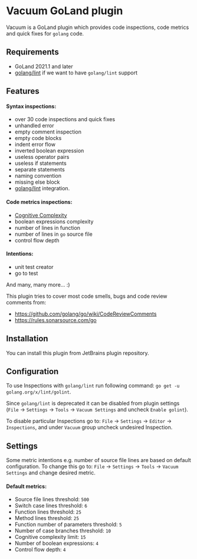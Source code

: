 # Vacuum GoLand plugin

Vacuum is a GoLand plugin which provides code inspections, code metrics and quick fixes for `golang` code.

## Requirements

- GoLand 2021.1 and later
- [golang/lint](https://github.com/golang/lint) if we want to have `golang/lint` support

## Features

#### Syntax inspections:
 - over 30 code inspections and quick fixes  
 - unhandled error  
 - empty comment inspection
 - empty code blocks
 - indent error flow
 - inverted boolean expression
 - useless operator pairs
 - useless if statements
 - separate statements
 - naming convention
 - missing else block
- [golang/lint](https://github.com/golang/lint) integration.

#### Code metrics inspections:
 - [Cognitive Complexity](https://www.sonarsource.com/docs/CognitiveComplexity.pdf)
 - boolean expressions complexity
 - number of lines in function
 - number of lines in `go` source file
 - control flow depth

#### Intentions:
 - unit test creator
 - go to test

And many, many more... :)

This plugin tries to cover most code smells, bugs and code review comments from:
 - https://github.com/golang/go/wiki/CodeReviewComments
 - https://rules.sonarsource.com/go

## Installation

You can install this plugin from JetBrains plugin repository.

## Configuration

To use Inspections with `golang/lint` run following command: `go get -u golang.org/x/lint/golint`.

Since `golang/lint` is deprecated it can be disabled from plugin settings (`File` -> `Settings` -> `Tools` -> `Vacuum Settings` and uncheck `Enable golint`).

To disable particular Inspections go to: `File` -> `Settings` -> `Editor` -> `Inspections`, and under `Vacuum` 
group uncheck undesired Inspection.

## Settings

Some metric intentions e.g. number of source file lines are based on default configuration. 
To change this go to: `File` -> `Settings` -> `Tools` -> `Vacuum Settings` and change desired metric.

#### Default metrics:

- Source file lines threshold: `500`
- Switch case lines threshold: `6`
- Function lines threshold: `25`
- Method lines threshold: `25`
- Function number of parameters threshold: `5`
- Number of case branches threshold: `10`
- Cognitive complexity limit: `15`
- Number of boolean expressions: `4`
- Control flow depth: `4`